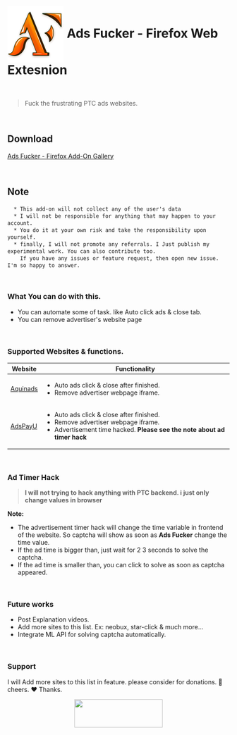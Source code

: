 <h1><img align=center src="logos/logo_128.png" alt="logo" /> Ads Fucker - Firefox Web Extesnion</h1>
<br>

> Fuck the frustrating PTC ads websites.
<br>


## Download
[Ads Fucker - Firefox Add-On Gallery](https://addons.mozilla.org/en-US/firefox/addon/ads-fucker)

<br>

## Note
```
  * This add-on will not collect any of the user's data 
  * I will not be responsible for anything that may happen to your account.
  * You do it at your own risk and take the responsibility upon yourself.
  * finally, I will not promote any referrals. I Just publish my experimental work. You can also contribute too. 
    If you have any issues or feature request, then open new issue. I'm so happy to answer. 
```
<br>

### What You can do with this.
- You can automate some of task. like Auto click ads & close tab.
- You can remove advertiser's website page
<br>

### Supported Websites & functions.

|  Website   | Functionality  |
|-------------|----------------|
|[Aquinads](https://www.aquinads.com)|<ul><li>Auto ads click & close after finished.</li><li>Remove advertiser webpage iframe.</li></ul>|
|[AdsPayU](https://www.adspayu.click) |<ul><li>Auto ads click & close after finished.</li><li>Remove advertiser webpage iframe.</li><li>Advertisement time hacked. <b>Please see the note about ad timer hack</b></li></ul>|
<br>

### Ad Timer Hack

> **I will not trying to hack anything with PTC backend. i just only change values in browser**

**Note:**

  * The advertisement timer hack will change the time variable in frontend of the website. So captcha will show as soon as **Ads Fucker** change the time value. 
  * If the ad time is bigger than, just wait for 2 3 seconds to solve the captcha.
  * If the ad time is smaller than, you can click to solve as soon as captcha appeared.

<br>

### Future works

* Post Explanation videos.
* Add more sites to this list. Ex: neobux, star-click & much more...
* Integrate ML API for solving captcha automatically.

<br>

### Support
I will Add more sites to this list in feature. please consider for donations. :smiling_face_with_three_hearts: cheers. :heart: Thanks.
<p align=center>
<a href="https://www.paypal.com/donate?business=GSBCFV8YUBP42&item_name=Donation+for+Ads+Fucker+Development&currency_code=USD"><img src="http://www.skagitfisheries.org/wp-content/uploads/2019/12/paypal-donate-button-png-wordpress-paypal-button-817-1.png" width=200 height=64></a>
</p>
